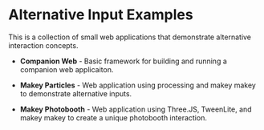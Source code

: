 Alternative Input Examples
=========

This is a collection of small web applications that demonstrate alternative interaction concepts. 


* **Companion Web** - Basic framework for building and running a companion web applicaiton. 

* **Makey Particles** - Web application using processing and makey makey to demonstrate alternative inputs. 

* **Makey Photobooth** - Web application using Three.JS, TweenLite, and makey makey to create a unique photobooth interaction.